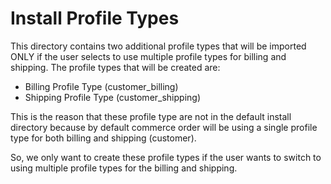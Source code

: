 Install Profile Types
===========================================

This directory contains two additional profile types that will be
imported ONLY if the user selects to use multiple profile types for billing and
shipping. The profile types that will be created are:

- Billing Profile Type (customer_billing)
- Shipping Profile Type (customer_shipping)

This is the reason that these profile type are not in the default install
directory because by default commerce order will be using a single profile
type for both billing and shipping (customer).

So, we only want to create these profile types if the user wants to switch
to using multiple profile types for the billing and shipping.

